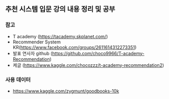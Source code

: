 ## 추천 시스템 입문 강의 내용 정리 및 공부  
### 참고
- T academy (https://tacademy.skplanet.com/)  
- Recommender System KR(https://www.facebook.com/groups/2611614312273351)  
- 발표 연사자 github (https://github.com/choco9966/T-academy-Recommendation)  
- 케글 (https://www.kaggle.com/chocozzz/t-academy-recommendation2)  

### 사용 데이터
- https://www.kaggle.com/zygmunt/goodbooks-10k
